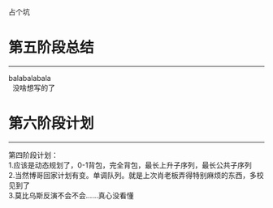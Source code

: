 占个坑
# 第五阶段总结
---------
   balabalabala<br>
   没啥想写的了
   
# 第六阶段计划
---------   
  第四阶段计划：<br>
  1.应该是动态规划了，0-1背包，完全背包，最长上升子序列，最长公共子序列<br>
  2.当然博哥回家计划有变。单调队列。就是上次肖老板弄得特别麻烦的东西，多校见到了<br>
  3.莫比乌斯反演不会不会……真心没看懂<br>
 

